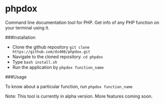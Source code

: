 phpdox
======

Command line documentation tool for PHP. 
Get info of any PHP function on your terminal using it.

###Installation

* Clone the github repository `git clone https://github.com/ds406/phpdox.git`
* Navigate to the cloned repository. `cd phpdox`
* Type `bash install.sh`
* Run the application by `phpdox function_name`

###Usage

To know about a particular function, run `phpdox function_name`

Note: This tool is currently in alpha version. More features coming soon.
